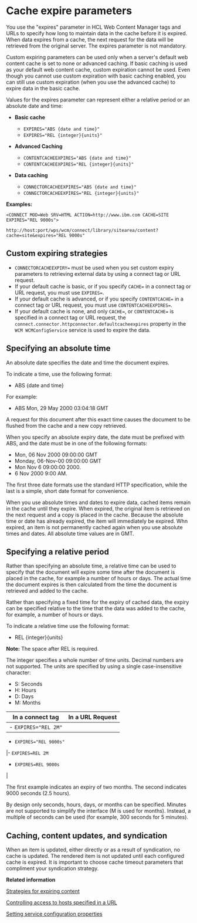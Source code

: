 # Cache expire parameters

You use the "expires" parameter in HCL Web Content Manager tags and URLs to specify how long to maintain data in the cache before it is expired. When data expires from a cache, the next request for the data will be retrieved from the original server. The expires parameter is not mandatory.

Custom expiring parameters can be used only when a server's default web content cache is set to none or advanced caching. If basic caching is used as your default web content cache, custom expiration cannot be used. Even though you cannot use custom expiration with basic caching enabled, you can still use custom expiration \(when you use the advanced cache\) to expire data in the basic cache.

Values for the expires parameter can represent either a relative period or an absolute date and time:

-   **Basic cache**

    -   `EXPIRES="ABS {date and time}"`
    -   `EXPIRES="REL {integer}{units}"`
-   **Advanced Caching**

    -   `CONTENTCACHEEXPIRES="ABS {date and time}"`
    -   `CONTENTCACHEEXPIRES="REL {integer}{units}"`
-   **Data caching**

    -   `CONNECTORCACHEEXPIRES="ABS {date and time}"`
    -   `CONNECTORCACHEEXPIRES="REL {integer}{units}"`

**Examples:**

```
<CONNECT MOD=Web SRV=HTML ACTION=http://www.ibm.com CACHE=SITE 
EXPIRES="REL 9000s">
```

```
http://host:port/wps/wcm/connect/library/sitearea/content?cache=site&expires="REL 9000s"
```

## Custom expiring strategies

-   `CONNECTORCACHEEXPIRY=` must be used when you set custom expiry parameters to retrieving external data by using a connect tag or URL request.
-   If your default cache is basic, or if you specify `CACHE=` in a connect tag or URL request, you must use `EXPIRES=`.
-   If your default cache is advanced, or if you specify `CONTENTCACHE=` in a connect tag or URL request, you must use `CONTENTCACHEEXPIRES=`.
-   If your default cache is none, and only `CACHE=`, or `CONTENTCACHE=` is specified in a connect tag or URL request, the `connect.connector.httpconnector.defaultcacheexpires` property in the `WCM WCMConfigService` service is used to expire the data.

## Specifying an absolute time

An absolute date specifies the date and time the document expires.

To indicate a time, use the following format:

-   ABS \{date and time\}

For example:

-   ABS Mon, 29 May 2000 03:04:18 GMT

A request for this document after this exact time causes the document to be flushed from the cache and a new copy retrieved.

When you specify an absolute expiry date, the date must be prefixed with ABS, and the date must be in one of the following formats:

-   Mon, 06 Nov 2000 09:00:00 GMT
-   Monday, 06-Nov-00 09:00:00 GMT
-   Mon Nov 6 09:00:00 2000.
-   6 Nov 2000 9:00 AM.

The first three date formats use the standard HTTP specification, while the last is a simple, short date format for convenience.

When you use absolute times and dates to expire data, cached items remain in the cache until they expire. When expired, the original item is retrieved on the next request and a copy is placed in the cache. Because the absolute time or date has already expired, the item will immediately be expired. Whn expired, an item is not permanently cached again when you use absolute times and dates. All absolute time values are in GMT.

## Specifying a relative period

Rather than specifying an absolute time, a relative time can be used to specify that the document will expire some time after the document is placed in the cache, for example a number of hours or days. The actual time the document expires is then calculated from the time the document is retrieved and added to the cache.

Rather than specifying a fixed time for the expiry of cached data, the expiry can be specified relative to the time that the data was added to the cache, for example, a number of hours or days.

To indicate a relative time use the following format:

-   REL \{integer\}\{units\}

**Note:** The space after REL is required.

The integer specifies a whole number of time units. Decimal numbers are not supported. The units are specified by using a single case-insensitive character:

-   S: Seconds
-   H: Hours
-   D: Days
-   M: Months

|In a connect tag|In a URL Request|
|----------------|----------------|
|-   `EXPIRES="REL 2M"`
-   `EXPIRES="REL 9000s"`

|-   `EXPIRES=REL 2M`
-   `EXPIRES=REL 9000s`

|

The first example indicates an expiry of two months. The second indicates 9000 seconds \(2.5 hours\).

By design only seconds, hours, days, or months can be specified. Minutes are not supported to simplify the interface \(M is used for months\). Instead, a multiple of seconds can be used \(for example, 300 seconds for 5 minutes\).

## Caching, content updates, and syndication

When an item is updated, either directly or as a result of syndication, no cache is updated. The rendered item is not updated until each configured cache is expired. It is important to choose cache timeout parameters that compliment your syndication strategy.


**Related information**  


[Strategies for expiring content](../wcm/wcm_config_delivery_caching_expiring.md)

[Controlling access to hosts specified in a URL](../wcm/wcm_config_accesshost.md)

[Setting service configuration properties](../admin-system/adsetcfg.md)

